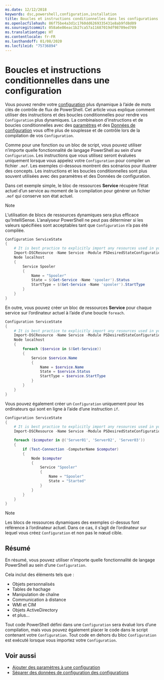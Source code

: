 ```yaml
---
ms.date: 12/12/2018
keywords: dsc,powershell,configuration,installation
title: Boucles et instructions conditionnelles dans les configurations
ms.openlocfilehash: 86f75be4a3d1c1760dd6269335431e8ab9fd8d09
ms.sourcegitcommit: 058a6e86eac1b27ca57a11687019df98709ed709
ms.translationtype: HT
ms.contentlocale: fr-FR
ms.lasthandoff: 01/08/2020
ms.locfileid: "75736894"
---
```

# <a name="conditional-statements-and-loops-in-a-configuration"></a>Boucles et instructions conditionnelles dans une configuration

Vous pouvez rendre votre [configuration](configurations.md) plus dynamique à l’aide de mots clés de contrôle de flux de PowerShell. Cet article vous explique comment utiliser des instructions et des boucles conditionnelles pour rendre vos `Configuration` plus dynamiques. La combinaison d’instructions et de boucles conditionnelles avec des [paramètres](add-parameters-to-a-configuration.md) et des [Données de configuration](configData.md) vous offre plus de souplesse et de contrôle lors de la compilation de vos `Configuration`.

Comme pour une fonction ou un bloc de script, vous pouvez utiliser n’importe quelle fonctionnalité de langage PowerShell au sein d’une `Configuration`.
Les instructions que vous utilisez seront évaluées uniquement lorsque vous appelez votre `Configuration` pour compiler un fichier `.mof`. Les exemples ci-dessous montrent des scénarios pour illustrer des concepts. Les instructions et les boucles conditionnelles sont plus souvent utilisées avec des paramètres et des Données de configuration.

Dans cet exemple simple, le bloc de ressources **Service** récupère l’état actuel d’un service au moment de la compilation pour générer un fichier `.mof` qui conserve son état actuel.

> [!NOTE]
> L’utilisation de blocs de ressources dynamiques sera plus efficace qu’IntelliSense. L’analyseur PowerShell ne peut pas déterminer si les valeurs spécifiées sont acceptables tant que `Configuration` n’a pas été compilée.

```powershell
Configuration ServiceState
{
    # It is best practice to explicitly import any resources used in your Configurations.
    Import-DSCResource -Name Service -Module PSDesiredStateConfiguration
    Node localhost
    {
        Service Spooler
        {
            Name = "Spooler"
            State = $(Get-Service -Name 'spooler').Status
            StartType = $(Get-Service -Name 'spooler').StartType
        }
    }
}
```

En outre, vous pouvez créer un bloc de ressources **Service** pour chaque service sur l’ordinateur actuel à l’aide d’une boucle `foreach`.

```powershell
Configuration ServiceState
{
    # It is best practice to explicitly import any resources used in your Configurations.
    Import-DSCResource -Name Service -Module PSDesiredStateConfiguration
    Node localhost
    {
        foreach ($service in $(Get-Service))
        {
            Service $service.Name
            {
                Name = $service.Name
                State = $service.Status
                StartType = $service.StartType
            }
        }
    }
}
```

Vous pouvez également créer un `Configuration` uniquement pour les ordinateurs qui sont en ligne à l’aide d’une instruction `if`.

```powershell
Configuration ServiceState
{
    # It is best practice to explicitly import any resources used in your Configurations.
    Import-DSCResource -Name Service -Module PSDesiredStateConfiguration

    foreach ($computer in @('Server01', 'Server02', 'Server03'))
    {
        if (Test-Connection -ComputerName $computer)
        {
            Node $computer
            {
                Service "Spooler"
                {
                    Name = "Spooler"
                    State = "Started"
                }
            }
        }
    }
}
```

> [!NOTE]
> Les blocs de ressources dynamiques des exemples ci-dessus font référence à l’ordinateur actuel. Dans ce cas, il s’agit de l’ordinateur sur lequel vous créez `Configuration` et non pas le nœud cible.

<!---
Mention Get-DSCConfigurationFromSystem
-->

## <a name="summary"></a>Résumé

En résumé, vous pouvez utiliser n’importe quelle fonctionnalité de langage PowerShell au sein d’une `Configuration`.

Cela inclut des éléments tels que :

- Objets personnalisés
- Tables de hachage
- Manipulation de chaîne
- Communication à distance
- WMI et CIM
- Objets ActiveDirectory
- et plus...

Tout code PowerShell défini dans une `Configuration` sera évalué lors d’une compilation, mais vous pouvez également placer le code dans le script contenant votre `Configuration`. Tout code en dehors du bloc `Configuration` est exécuté lorsque vous importez votre `Configuration`.

## <a name="see-also"></a>Voir aussi

- [Ajouter des paramètres à une configuration](add-parameters-to-a-configuration.md)
- [Séparer des données de configuration des configurations](configData.md)
